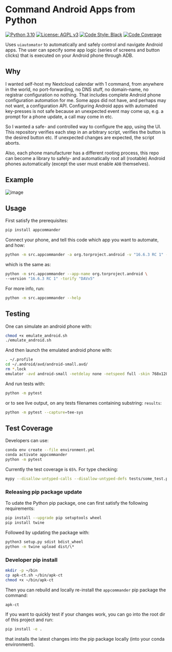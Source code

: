 # Command Android Apps from Python

[![Python 3.10](https://img.shields.io/badge/python-3.10-blue.svg)](https://www.python.org/downloads/release/python-3106/)
[![License: AGPL v3](https://img.shields.io/badge/License-AGPL_v3-blue.svg)](https://www.gnu.org/licenses/agpl-3.0)
[![Code Style: Black](https://img.shields.io/badge/code%20style-black-000000.svg)](https://github.com/ambv/black)
[![Code Coverage](https://codecov.io/gh/a-t-0/snn/branch/main/graph/badge.svg)](https://codecov.io/gh/a-t-0/snnalgorithms)

Uses `uiautomator` to automatically and safely control and navigate Android
apps.
The user can specify some app logic (series of screens and button clicks) that
is executed on your Android phone through ADB.

## Why

I wanted self-host my Nextcloud calendar with 1 command, from anywhere in the
world, no port-forwarding, no DNS stuff, no domain-name, no registrar
configuration no nothing. That includes complete Android phone configuration
automation for me. Some apps did not have, and perhaps may not want, a
configuration API. Configuring Android apps with automated key-presses is not
safe because an unexpected event may come up, e.g. a prompt for a phone update,
a call may come in etc.

So I wanted a safe- and controlled way to configure the app, using the UI. This
repository verifies each step in an arbitrary script, verifies the button is
the desired button etc. If unexpected changes are expected, the script aborts.

Also, each phone manufacturer has a different rooting process, this repo can
become a library to safely- and automatically root all (rootable) Android
phones automatically (except the user must enable `ADB` themselves).

## Example

![image](https://user-images.githubusercontent.com/34750068/212434675-65839344-0dbd-43c1-a7c2-3717cdd40d31.png)

## Usage

First satisfy the prerequisites:

```bash
pip install appcommander
```

Connect your phone, and tell this code which app you want to automate, and how:

```bash
python -m src.appcommander -a org.torproject.android -v "16.6.3 RC 1" -t "DAVx5"
```

which is the same as:

```bash
python -m src.appcommander --app-name org.torproject.android \
--version "16.6.3 RC 1" -torify "DAVx5"
```

For more info, run:

```bash
python -m src.appcommander --help
```

## Testing

One can simulate an android phone with:

```sh
chmod +x emulate_android.sh
./emulate_android.sh
```

And then launch the emulated android phone with:

```sh
. ~/.profile
cd ~/.android/avd/android-small.avd/
rm *.lock
emulator -avd android-small -netdelay none -netspeed full -skin 768x1280
```

And run tests with:

```bash
python -m pytest
```

or to see live output, on any tests filenames containing substring: `results`:

```bash
python -m pytest --capture=tee-sys

```

## Test Coverage

Developers can use:

```bash
conda env create --file environment.yml
conda activate appcommander
python -m pytest
```

Currently the test coverage is `65%`. For type checking:

```bash
mypy --disallow-untyped-calls --disallow-untyped-defs tests/some_test.py
```

### Releasing pip package update

To udate the Python pip package, one can first satisfy the following requirements:

```bash
pip install --upgrade pip setuptools wheel
pip install twine
```

Followed by updating the package with:

```bash
python3 setup.py sdist bdist_wheel
python -m twine upload dist/\*
```

### Developer pip install

```bash
mkdir -p ~/bin
cp apk-ct.sh ~/bin/apk-ct
chmod +x ~/bin/apk-ct
```

Then you can rebuild and locally re-install the `appcommander` pip package the command:

```bash
apk-ct
```

If you want to quickly test if your changes work, you can go into the root dir
of this project and run:

```bash
pip install -e .
```

that installs the latest changes into the pip package locally (into your conda
environment).

<!-- Un-wrapped URL's (Badges and Hyperlinks) -->
